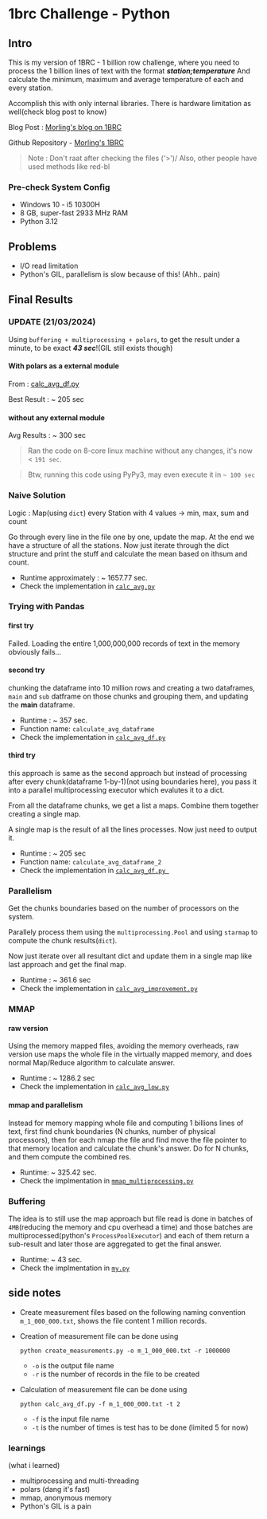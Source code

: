 # 1brc Challenge - Python

## Intro

This is my version of 1BRC - 1 billion row challenge, where you need to process the 1 billion lines of text with the format ***station;temperature***
And calculate the minimum, maximum and average temperature of each and every station.

Accomplish this with only internal libraries. There is hardware limitation as well(check blog post to know)

Blog Post : [Morling's blog on 1BRC](https://www.morling.dev/blog/one-billion-row-challenge/)

Github Repository - [Morling's 1BRC](https://github.com/gunnarmorling/1brc/)

> Note : Don't raat after checking the files ('>')/
> Also, other people have used methods like red-bl

### Pre-check System Config

- Windows 10 - i5 10300H
- 8 GB, super-fast 2933 MHz RAM
- Python 3.12

## Problems

- I/O read limitation 
- Python's GIL, parallelism is slow because of this! (Ahh.. pain)

## Final Results


### UPDATE (21/03/2024)

Using `buffering + multiprocessing + polars`, to get the result under a minute, to be exact ***43 sec***!(GIL still exists though)

#### With polars as a external module

From : [calc_avg_df.py](#third-try)

Best Result :  ~ 205 sec

#### without any external module

Avg Results :  ~ 300 sec

> Ran the code on 8-core linux machine without any changes, it's now < `191 sec`.

> Btw, running this code using PyPy3, may even execute it in `~ 100 sec`

### Naive Solution

Logic : Map(using `dict`) every Station with 4 values -> min, max, sum and count

Go through every line in the file one by one, update the map. At the end we have a structure of all the stations.
Now just iterate through the dict structure and print the stuff and calculate the mean based on ithsum and count.

- Runtime approximately : ~ 1657.77 sec.
- Check the implementation in [`calc_avg.py`](./calc_avg.py)

### Trying with Pandas

#### first try

Failed. Loading the entire 1,000,000,000 records of text in the memory obviously fails...

#### second try

chunking the dataframe into 10 million rows and creating a two dataframes, `main` and `sub` datframe on those chunks and grouping them, and updating the **main** dataframe.

- Runtime : ~ 357 sec.
- Function name: `calculate_avg_dataframe`
- Check the implementation in [`calc_avg_df.py`](./calc_avg_df.py)

#### third try

this approach is same as the second approach but instead of processing after every chunk(dataframe 1-by-1)(not using boundaries here), you pass it into a parallel multiprocessing executor which evalutes it to a dict.

From all the dataframe chunks, we get a list a maps. Combine them together creating a single map.

A single map is the result of all the lines processes. Now just need to output it.

- Runtime : ~ 205 sec
- Function name: `calculate_avg_dataframe_2`
- Check the implementation in [`calc_avg_df.py `](./calc_avg_df.py)

### Parallelism

Get the chunks boundaries based on the number of processors on the system.

Parallely process them using the `multiprocessing.Pool` and using `starmap` to compute the chunk results(`dict`).

Now just iterate over all resultant dict and update them in a single map like last approach and get the final map.

- Runtime : ~ 361.6 sec
- Check the implementation in [`calc_avg_improvement.py`](./calc_avg_improvement.py)

### MMAP

#### raw version

Using the memory mapped files, avoiding the memory overheads, raw version use maps the whole file in the virtually mapped memory, and does normal Map/Reduce algorithm to calculate answer.

- Runtime : ~ 1286.2 sec
- Check the implementation in [`calc_avg_low.py`](./calc_avg_low.py)


#### mmap and parallelism

Instead for memory mapping whole file and computing 1 billions lines of text, first find chunk boundaries (N chunks, number of physical processors), then for each nmap the file and find move the file pointer to that memory location and calculate the chunk's answer. Do for N chunks, and them compute the combined res.

- Runtime: ~ 325.42 sec.
- Check the implmentation in [`mmap_multiprocessing.py`](./mmap_multiprocessing.py)


### Buffering

The idea is to still use the map approach but file read is done in batches of `4MB`(reducing the memory and cpu overhead a time) and those batches are multiprocessed(python's `ProcessPoolExecutor`) and each of them return a sub-result and later those are aggregated to get the final answer.

- Runtime: ~ 43 sec.
- Check the implmentation in [`my.py`](./my.py)

## side notes

- Create measurement files based on the following naming convention `m_1_000_000.txt`, shows the file content 1 million records.

- Creation of measurement file can be done using

    ```python create_measurements.py -o m_1_000_000.txt -r 1000000```

    - `-o` is the output file name
    - `-r` is the number of records in the file to be created  

- Calculation of measurement file can be done using

    ```python calc_avg_df.py -f m_1_000_000.txt -t 2```

    - `-f` is the input file name
    - `-t` is the number of times is test has to be done (limited 5 for now)  

### learnings

(what i learned)

- multiprocessing and multi-threading
- polars (dang it's fast)
- mmap, anonymous memory
- Python's GIL is a pain